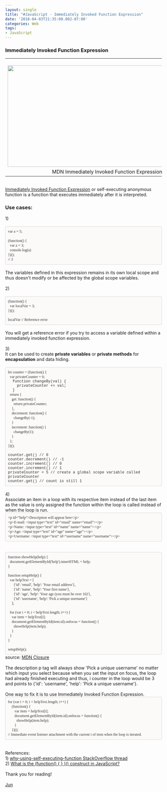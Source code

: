 ```yaml
---
layout: single
title: "#JavaScript - Immediately Invoked Function Expression"
date: '2018-04-03T21:35:00.002-07:00'
categories: Web
tags:
- JavaScript
---
```


<h3>Immediately Invoked Function Expression</h3><div><table align="center" cellpadding="0" cellspacing="0" class="tr-caption-container" style="margin-left: auto; margin-right: auto; text-align: center;"><tbody><tr><td style="text-align: center;"><br /><a href="https://2.bp.blogspot.com/-NLJnPSnNnX4/WsRLe1X1SlI/AAAAAAAABEk/RqvR5wlVA28nJR5Pl19L9E1tkNOkLuIegCLcBGAs/s1600/mdn-immediately-invoked-function-expression.png" imageanchor="1" style="margin-left: auto; margin-right: auto;"><img border="0" data-original-height="561" data-original-width="1097" height="326" src="https://2.bp.blogspot.com/-NLJnPSnNnX4/WsRLe1X1SlI/AAAAAAAABEk/RqvR5wlVA28nJR5Pl19L9E1tkNOkLuIegCLcBGAs/s640/mdn-immediately-invoked-function-expression.png" width="640" /></a></td></tr><tr><td class="tr-caption" style="text-align: center;">MDN Immediately Invoked Function Expression</td></tr></tbody></table><div style="text-align: center;"><br /></div><a href="https://developer.mozilla.org/en-US/docs/Glossary/IIFE" target="_blank">Immediately Invoked Function Expression</a>&nbsp;or self-executing anonymous function is a function that executes immediately after it is interpreted.</div><div><h3>Use cases:</h3>1)</div><!--?xml version="1.0" encoding="UTF-8"?-->  <br /><div style="background-color: #fbfaf8; border-radius: 4px; border: 1px solid rgba(0, 0, 0, 0.15); box-sizing: border-box; color: #333333; font-size: 12px; padding: 8px;"><div style="font-family: monaco, menlo, consolas, &quot;courier new&quot;, monospace;"><span style="font-family: &quot;monaco&quot;;">var a = 5;</span><br /><span style="font-family: &quot;monaco&quot;;"><br /></span> <span style="font-family: &quot;monaco&quot;;">(function() {</span></div><div><div style="font-family: monaco, menlo, consolas, &quot;courier new&quot;, monospace;"><span style="font-family: &quot;monaco&quot;;">&nbsp; var a = 3;</span></div><span style="font-family: &quot;monaco&quot;;">&nbsp; console.log(a)&nbsp;</span></div><div style="font-family: monaco, menlo, consolas, &quot;courier new&quot;, monospace;"><span style="font-family: &quot;monaco&quot;;">})();</span><br /><span style="font-family: &quot;monaco&quot;;">// 3</span></div></div><br />The variables defined in this expression remains in its own local scope and thus doesn't modify or be affected by the global scope variables.<br /><br />2)<br /><!--?xml version="1.0" encoding="UTF-8"?-->  <br /><div style="-en-codeblock: true; background-color: #fbfaf8; border-bottom-left-radius: 4px; border-bottom-right-radius: 4px; border-top-left-radius: 4px; border-top-right-radius: 4px; border: 1px solid rgba(0, 0, 0, 0.14902); box-sizing: border-box; color: #333333; font-family: Monaco, Menlo, Consolas, 'Courier New', monospace; font-size: 12px; padding: 8px;"><div><span style="font-family: &quot;monaco&quot;;">(function() {</span></div><div><span style="font-family: &quot;monaco&quot;;">&nbsp;&nbsp;var localVar = 3;</span></div><div><span style="font-family: &quot;monaco&quot;;">})();</span></div><div><br /></div><div><span style="font-family: &quot;monaco&quot;;">localVar // Reference error</span></div></div><br />You will get a reference error if you try to access a variable defined within a immediately invoked function expression.<br /><br />3)<br />It can be used to create <b>private variables</b> or <b>private methods</b> for <b>encapsulation</b> and data hiding.<br /><!--?xml version="1.0" encoding="UTF-8"?-->  <br /><div style="-en-codeblock: true; background-color: #fbfaf8; border-bottom-left-radius: 4px; border-bottom-right-radius: 4px; border-top-left-radius: 4px; border-top-right-radius: 4px; border: 1px solid rgba(0, 0, 0, 0.14902); box-sizing: border-box; color: #333333; font-family: Monaco, Menlo, Consolas, 'Courier New', monospace; font-size: 12px; padding: 8px;"><div><span style="font-family: &quot;monaco&quot;;">let counter = (function() {</span></div><div><span style="font-family: &quot;monaco&quot;;">&nbsp;&nbsp;var privateCounter = 0;</span></div><div>&nbsp; function changeBy(val) {</div><div>&nbsp; &nbsp; privateCounter&nbsp;+= val;</div><div>&nbsp; }</div><div><span style="font-family: &quot;monaco&quot;;">&nbsp;&nbsp;return {</span></div><div><span style="font-family: &quot;monaco&quot;;">&nbsp;&nbsp;&nbsp;&nbsp;get: function() {</span></div><div><span style="font-family: &quot;monaco&quot;;">&nbsp;&nbsp;&nbsp;&nbsp;&nbsp;&nbsp;return privateCounter;</span></div><div><span style="font-family: &quot;monaco&quot;;">&nbsp;&nbsp;&nbsp;&nbsp;},</span></div><div><span style="font-family: &quot;monaco&quot;;">&nbsp; &nbsp; de</span><span style="font-family: &quot;monaco&quot;;">crement: function() {</span></div><div><span style="font-family: &quot;monaco&quot;;">&nbsp; &nbsp; &nbsp; changeBy(-1);</span></div><div><span style="font-family: &quot;monaco&quot;;">&nbsp;&nbsp;&nbsp;&nbsp;}</span></div><div><span style="font-family: &quot;monaco&quot;;">&nbsp;&nbsp;&nbsp;&nbsp;increment: function() {</span></div><div><span style="font-family: &quot;monaco&quot;;">&nbsp; &nbsp; &nbsp; changeBy(1);&nbsp;&nbsp;</span></div><div><span style="font-family: &quot;monaco&quot;;">&nbsp;&nbsp;&nbsp;&nbsp;}</span></div><div><span style="font-family: &quot;monaco&quot;;">&nbsp;&nbsp;};</span></div><div><span style="font-family: &quot;monaco&quot;;">})();</span></div><div><span style="font-family: &quot;monaco&quot;;"><br /></span></div><div>counter.get() // 0</div><div>counter.decrement() // -1</div><div>counter.increment() // 0</div><div>counter.increment() // 1</div><div>privateCounter = 5 // create a global scope variable called privateCounter</div><div>counter.get() // count is still 1</div></div><br />4)<br />Associate an item in a loop with its respective item instead of the last item as the value is only assigned the function within the loop is called instead of when the loop is run.<br /><div style="-en-codeblock: true; background-color: #fbfaf8; border-bottom-left-radius: 4px; border-bottom-right-radius: 4px; border-top-left-radius: 4px; border-top-right-radius: 4px; border: 1px solid rgba(0, 0, 0, 0.14902); box-sizing: border-box; color: #333333; font-family: Monaco, Menlo, Consolas, 'Courier New', monospace; font-size: 12px; padding: 8px;"><div><span style="color: #333333; font-family: &quot;monaco&quot;; font-size: 12px;">&lt;p id="help"&gt;Description will appear here&lt;/p&gt;</span></div><div><span style="color: #333333; font-family: &quot;monaco&quot;; font-size: 12px;">&lt;p&gt;E-mail: &lt;input type="text" id="email" name="email"&gt;&lt;/p&gt;</span></div><div><span style="color: #333333; font-family: &quot;monaco&quot;; font-size: 12px;">&lt;p&gt;Name: &lt;input type="text" id="name" name="name"&gt;&lt;/p&gt;</span></div><div><span style="color: #333333; font-family: &quot;monaco&quot;; font-size: 12px;">&lt;p&gt;Age: &lt;input type="text" id="age" name="age"&gt;&lt;/p&gt;</span></div><div><span style="font-family: &quot;monaco&quot;;">&lt;p&gt;Username: &lt;input type="text" id="u</span><span style="font-family: &quot;monaco&quot;;">sername</span><span style="font-family: &quot;monaco&quot;;">" name="u</span><span style="font-family: &quot;monaco&quot;;">sername</span><span style="font-family: &quot;monaco&quot;;">"&gt;&lt;/p&gt;</span></div></div><div><br /></div><!--?xml version="1.0" encoding="UTF-8"?-->  <br /><div style="-en-codeblock: true; background-color: #fbfaf8; border-bottom-left-radius: 4px; border-bottom-right-radius: 4px; border-top-left-radius: 4px; border-top-right-radius: 4px; border: 1px solid rgba(0, 0, 0, 0.14902); box-sizing: border-box; color: #333333; font-family: Monaco, Menlo, Consolas, 'Courier New', monospace; font-size: 12px; padding: 8px;"><div><span style="font-family: &quot;monaco&quot;;">function showHelp(help) {</span></div><div><span style="font-family: &quot;monaco&quot;;">&nbsp;&nbsp;document.getElementById('help').innerHTML = help;</span></div><div><span style="font-family: &quot;monaco&quot;;">}</span></div><div><br style="font-family: Monaco;" /></div><div><span style="font-family: &quot;monaco&quot;;">function setupHelp() {</span></div><div><span style="font-family: &quot;monaco&quot;;">&nbsp;&nbsp;var helpText = [</span></div><div><span style="font-family: &quot;monaco&quot;;">&nbsp;&nbsp;&nbsp;&nbsp;&nbsp;&nbsp;{'id': 'email', 'help': 'Your email address'},</span></div><div><span style="font-family: &quot;monaco&quot;;">&nbsp;&nbsp;&nbsp;&nbsp;&nbsp;&nbsp;{'id': 'name', 'help': 'Your first name'},</span></div><div><span style="font-family: &quot;monaco&quot;;">&nbsp;&nbsp;&nbsp;&nbsp;&nbsp;&nbsp;{'id': 'age', 'help': 'Your age (you must be over 16)'},</span></div><div><span style="font-family: &quot;monaco&quot;;">&nbsp; &nbsp; &nbsp;&nbsp;</span><span style="font-family: &quot;monaco&quot;;">{'id': 'username', 'help': 'Pick a unique username'}</span></div><div><span style="font-family: &quot;monaco&quot;;">&nbsp;&nbsp;&nbsp;&nbsp;];</span></div><div><br style="font-family: Monaco;" /></div><div><span style="font-family: &quot;monaco&quot;;">&nbsp;&nbsp;for (var i = 0; i &lt; helpText.length; i++) {</span></div><div><span style="font-family: &quot;monaco&quot;;">&nbsp;&nbsp;&nbsp;&nbsp;var item = helpText[i];</span></div><div><span style="font-family: &quot;monaco&quot;;">&nbsp;&nbsp;&nbsp;&nbsp;document.getElementById(item.id).onfocus = function() {</span></div><div><span style="font-family: &quot;monaco&quot;;">&nbsp;&nbsp;&nbsp;&nbsp;&nbsp;&nbsp;showHelp(item.help);</span></div><div><span style="font-family: &quot;monaco&quot;;">&nbsp;&nbsp;&nbsp;&nbsp;}</span></div><div><span style="font-family: &quot;monaco&quot;;">&nbsp;&nbsp;}</span></div><div><span style="font-family: &quot;monaco&quot;;">}</span></div><div><br style="font-family: Monaco;" /></div><div><span style="font-family: &quot;monaco&quot;;">setupHelp();</span></div></div>source: <a href="https://developer.mozilla.org/en-US/docs/Web/JavaScript/Closures" target="_blank">MDN Closure</a><br /><br />The description p tag will always show&nbsp;'Pick a unique username' no matter which input you select because when you set the input on focus, the loop had already finished executing and thus, i counter in the loop would be 3 and points to&nbsp;{'id': 'username', 'help': 'Pick a unique username'}.<br /><br />One way to fix it is to use Immediately Invoked Function Expression.<br /><div style="-en-codeblock: true; background-color: #fbfaf8; border-bottom-left-radius: 4px; border-bottom-right-radius: 4px; border-top-left-radius: 4px; border-top-right-radius: 4px; border: 1px solid rgba(0, 0, 0, 0.14902); box-sizing: border-box; color: #333333; font-family: Monaco, Menlo, Consolas, 'Courier New', monospace; font-size: 12px; padding: 8px;"><div><span style="font-family: &quot;monaco&quot;;">for (var i = 0; i &lt; helpText.length; i++) {</span></div><div><span style="font-family: &quot;monaco&quot;;">&nbsp;&nbsp;&nbsp;&nbsp;(function() {</span></div><div><span style="font-family: &quot;monaco&quot;;">&nbsp;&nbsp;&nbsp;&nbsp;&nbsp;&nbsp;&nbsp;var item = helpText[i];</span></div><div><span style="font-family: &quot;monaco&quot;;">&nbsp;&nbsp;&nbsp;&nbsp;&nbsp;&nbsp;&nbsp;document.getElementById(item.id).onfocus = function() {</span></div><div><span style="font-family: &quot;monaco&quot;;">&nbsp;&nbsp;&nbsp;&nbsp;&nbsp;&nbsp;&nbsp;&nbsp;&nbsp;showHelp(item.help);</span></div><div><span style="font-family: &quot;monaco&quot;;">&nbsp;&nbsp;&nbsp;&nbsp;&nbsp;&nbsp;&nbsp;}</span></div><div><span style="font-family: &quot;monaco&quot;;">&nbsp;&nbsp;&nbsp;&nbsp;})(); <br />// Immediate event listener attachment with the current i of item when the loop is iterated.&nbsp;</span></div></div><br /><br />References:<br />1) <a href="https://stackoverflow.com/questions/17058606/why-using-self-executing-function" target="_blank">why-using-self-executing-function StackOverflow thread</a><br />2) <a href="https://stackoverflow.com/questions/8228281/what-is-the-function-construct-in-javascript" target="_blank">What is the (function() { } )() construct in JavaScript?</a><br /><div><br /></div>Thank you for reading!<br /><br /><a href="http://www.language-diary.com/p/jun711-language-diary.html" target="_blank">Jun</a><br /><div><br /></div>